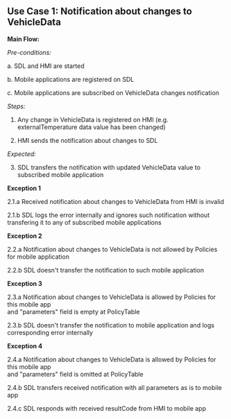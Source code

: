 ## Use Case 1: Notification about changes to VehicleData

**Main Flow:**

_Pre-conditions:_

a. SDL and HMI are started

b. Mobile applications are registered on SDL

c. Mobile applications are subscribed on VehicleData changes notification

_Steps:_

1. Any change in VehicleData is registered on HMI (e.g. externalTemperature data value has been changed)

2. HMI sends the notification about changes to SDL

_Expected:_

3. SDL transfers the notification with updated VehicleData value to subscribed mobile application


**Exception 1**

2.1.a Received notification about changes to VehicleData from HMI is invalid

2.1.b SDL logs the error internally and ignores such notification without transfering it to any of subscribed mobile applications  

**Exception 2**

2.2.a Notification about changes to VehicleData is not allowed by Policies for mobile application

2.2.b SDL doesn't transfer the notification to such mobile application 

**Exception 3**  

2.3.a Notification about changes to VehicleData is allowed by Policies for this mobile app  
and "parameters" field is empty at PolicyTable   

2.3.b SDL doesn't transfer the notification to mobile application and logs corresponding error internally 

**Exception 4** 

2.4.a  Notification about changes to VehicleData is allowed by Policies for this mobile app  
and "parameters" field is omitted at PolicyTable  

2.4.b SDL transfers received notification with all parameters as is to mobile app  

2.4.c SDL responds with received resultCode from HMI to mobile app




